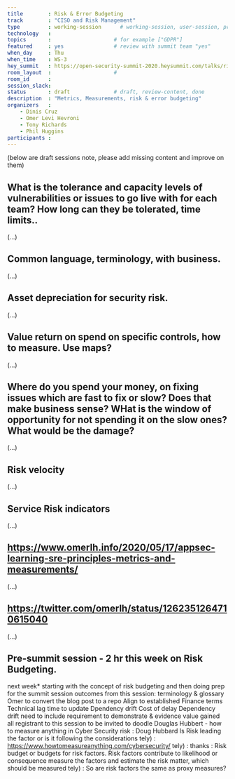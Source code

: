 ```yaml
---
title        : Risk & Error Budgeting 
track        : "CISO and Risk Management"
type         : working-session      # working-session, user-session, product-session
technology   :
topics       :                    # for example ["GDPR"]
featured     : yes                # review with summit team "yes"
when_day     : Thu
when_time    : WS-3
hey_summit   : https://open-security-summit-2020.heysummit.com/talks/risk-error-budgeting-5pm-bst/
room_layout  :                    #
room_id      :
session_slack: 
status       : draft              # draft, review-content, done
description  : "Metrics, Measurements, risk & error budgeting"
organizers   :
    - Dinis Cruz
    - Omer Levi Hevroni
    - Tony Richards
    - Phil Huggins
participants :
---
```



(below are draft sessions note, please add missing content and improve on them)

##  What is the tolerance and capacity levels of vulnerabilities or issues to go live with for each team? How long can they be tolerated, time limits.. 

(...)

## Common language, terminology,  with business.

(...)

## Asset depreciation for security risk.

(...)

## Value return on spend on specific controls, how to measure. Use maps?

(...)

## Where do you spend your money, on fixing issues which are fast to fix or slow? Does that make business sense? WHat is the window of opportunity for not spending it on the slow ones? What would be the damage?

(...)

## Risk velocity

(...)

## Service Risk indicators

(...)

## https://www.omerlh.info/2020/05/17/appsec-learning-sre-principles-metrics-and-measurements/

(...)

## https://twitter.com/omerlh/status/1262351264710615040

(...)

## Pre-summit session - 2 hr this week on Risk Budgeting.
next week*
starting with the concept of risk budgeting and then doing prep for the summit session
outcomes from this session: terminology & glossary
Omer to convert the blog post to a repo
Align to established Finance terms
Technical lag
time to update
Dpendency drift
Cost of delay
Dependency drift
need to include requirement to demonstrate & evidence value gained
all registrant to this session to be invited to doodle
Douglas Hubbert - how to measure anything in Cyber Security risk
: Doug Hubbard
Is Risk leading the factor or is it following the considerations
tely) : https://www.howtomeasureanything.com/cybersecurity/
tely) : thanks
: Risk budget or budgets for risk factors. Risk factors contribute to likelihood or consequence
 measure the factors and estimate the risk
matter, which should be measured
tely) : So are risk factors the same as proxy measures?


